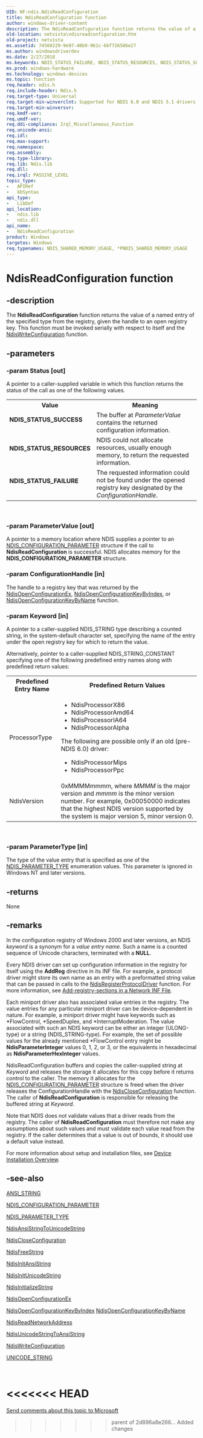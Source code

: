 ```yaml
---
UID: NF:ndis.NdisReadConfiguration
title: NdisReadConfiguration function
author: windows-driver-content
description: The NdisReadConfiguration function returns the value of a named entry of the specified type from the registry, given the handle to an open registry key.
old-location: netvista\ndisreadconfiguration.htm
old-project: netvista
ms.assetid: 74560229-9e97-40b9-961c-6bf726586e27
ms.author: windowsdriverdev
ms.date: 2/27/2018
ms.keywords: NDIS_STATUS_FAILURE, NDIS_STATUS_RESOURCES, NDIS_STATUS_SUCCESS, NdisReadConfiguration, NdisReadConfiguration function [Network Drivers Starting with Windows Vista], ndis/NdisReadConfiguration, ndis_configuration_ref_fb5d2879-b30e-470b-aa07-f5f5286973bf.xml, netvista.ndisreadconfiguration
ms.prod: windows-hardware
ms.technology: windows-devices
ms.topic: function
req.header: ndis.h
req.include-header: Ndis.h
req.target-type: Universal
req.target-min-winverclnt: Supported for NDIS 6.0 and NDIS 5.1 drivers (see    NdisReadConfiguration (NDIS   5.1)) in Windows Vista. Supported for NDIS 5.1 drivers (see    NdisReadConfiguration (NDIS   5.1)) in Windows XP.
req.target-min-winversvr: 
req.kmdf-ver: 
req.umdf-ver: 
req.ddi-compliance: Irql_Miscellaneous_Function
req.unicode-ansi: 
req.idl: 
req.max-support: 
req.namespace: 
req.assembly: 
req.type-library: 
req.lib: Ndis.lib
req.dll: 
req.irql: PASSIVE_LEVEL
topic_type:
-	APIRef
-	kbSyntax
api_type:
-	LibDef
api_location:
-	ndis.lib
-	ndis.dll
api_name:
-	NdisReadConfiguration
product: Windows
targetos: Windows
req.typenames: NDIS_SHARED_MEMORY_USAGE, *PNDIS_SHARED_MEMORY_USAGE
---
```


# NdisReadConfiguration function


## -description


The 
  <b>NdisReadConfiguration</b> function returns
  the value of a named entry of the specified type from the registry, given the handle to an open registry
  key. This function must be invoked serially with respect to itself and the <a href="https://msdn.microsoft.com/library/windows/hardware/ff564659">NdisWriteConfiguration</a> function.


## -parameters




### -param Status [out]

A pointer to a caller-supplied variable in which this function returns the status of the call as
     one of the following values.

<table>
<tr>
<th>Value</th>
<th>Meaning</th>
</tr>
<tr>
<td width="40%"><a id="NDIS_STATUS_SUCCESS"></a><a id="ndis_status_success"></a><dl>
<dt><b>NDIS_STATUS_SUCCESS</b></dt>
</dl>
</td>
<td width="60%">
The buffer at 
       <i>ParameterValue</i> contains the returned configuration information.

</td>
</tr>
<tr>
<td width="40%"><a id="NDIS_STATUS_RESOURCES"></a><a id="ndis_status_resources"></a><dl>
<dt><b>NDIS_STATUS_RESOURCES</b></dt>
</dl>
</td>
<td width="60%">
NDIS could not allocate resources, usually enough memory, to return the requested
       information.

</td>
</tr>
<tr>
<td width="40%"><a id="NDIS_STATUS_FAILURE"></a><a id="ndis_status_failure"></a><dl>
<dt><b>NDIS_STATUS_FAILURE</b></dt>
</dl>
</td>
<td width="60%">
The requested information could not be found under the opened registry key designated by the 
       <i>ConfigurationHandle</i>.

</td>
</tr>
</table>
 


### -param ParameterValue [out]

A pointer to a memory location where NDIS supplies a pointer to an 
     <a href="https://msdn.microsoft.com/80250799-4263-43c0-85d5-f1c1c1fb0bae">
     NDIS_CONFIGURATION_PARAMETER</a> structure if the call to 
     <b>NdisReadConfiguration</b> is
     successful. NDIS allocates memory for the 
     <b>
     NDIS_CONFIGURATION_PARAMETER</b> structure.


### -param ConfigurationHandle [in]

The handle to a registry key that was returned by the 
     <a href="https://msdn.microsoft.com/library/windows/hardware/hh975122">NdisOpenConfigurationEx</a>, 
     <a href="https://msdn.microsoft.com/e405853a-cf25-4214-82a9-bc3d76334413">
     NdisOpenConfigurationKeyByIndex</a>, or 
     <a href="https://msdn.microsoft.com/9ce7f40f-28f1-4303-9f7a-24ff1213bab1">
     NdisOpenConfigurationKeyByName</a> function.


### -param Keyword [in]

A pointer to a caller-supplied NDIS_STRING type describing a counted string, in the system-default
     character set, specifying the name of the entry under the open registry key for which to return the
     value. 
     

Alternatively, pointer to a caller-supplied NDIS_STRING_CONSTANT specifying one of the following
     predefined entry names along with predefined return values:

<table>
<tr>
<th>Predefined Entry Name</th>
<th>Predefined Return Values</th>
</tr>
<tr>
<td>
ProcessorType

</td>
<td>

<ul>
<li>NdisProcessorX86</li>
<li>NdisProcessorAmd64</li>
<li>NdisProcessorIA64</li>
<li>NdisProcessorAlpha</li>
</ul> The following are possible only if an old (pre-NDIS 6.0) driver: 
        <ul>
<li>NdisProcessorMips</li>
<li>NdisProcessorPpc</li>
</ul>


</td>
</tr>
<tr>
<td>
NdisVersion

</td>
<td>
0xMMMMmmmm, where 
        <i>MMMM</i> is the major version and 
        <i>mmmm</i> is the minor version number. For example, 0x00050000 indicates that the highest NDIS
        version supported by the system is major version 5, minor version 0.

</td>
</tr>
</table>
 


### -param ParameterType [in]

The type of the value entry that is specified as one of the 
     <a href="https://msdn.microsoft.com/library/windows/hardware/ff566740">NDIS_PARAMETER_TYPE</a> enumeration values.
     This parameter is ignored in Windows NT and later versions.


## -returns



None




## -remarks



In the configuration registry of Windows 2000 and later versions, an NDIS 
    <i>keyword</i> is a synonym for a 
    <i>value entry name</i>. Such a name is a counted sequence of Unicode characters, terminated with a
    <b>NULL</b>.

Every NDIS driver can set up configuration information in the registry for itself using the 
    <b>AddReg</b> directive in its INF file. For example, a protocol driver might store its
    own name as an entry with a preformatted string value that can be passed in calls to the 
    <a href="https://msdn.microsoft.com/b48571eb-13a2-4541-80ac-c8d31f378d37">
    NdisRegisterProtocolDriver</a> function. For more information, see 
    <a href="https://docs.microsoft.com/en-us/windows-hardware/drivers/network/add-registry-sections-in-a-network-inf-file">Add-registry-sections in
    a Network INF File</a>.

Each miniport driver also has associated value entries in the registry. The value entries for any
    particular miniport driver can be device-dependent in nature. For example, a miniport driver might have
    keywords such as *FlowControl, *SpeedDuplex, and *InterruptModeration. The value associated with such an
    NDIS keyword can be either an integer (ULONG-type) or a string (NDIS_STRING-type). For example, the set
    of possible values for the already mentioned *FlowControl entry might be <b>NdisParameterInteger</b> values 0,
    1, 2, or 3, or the equivalents in hexadecimal as <b>NdisParameterHexInteger</b> values.

NdisReadConfiguration buffers and copies the caller-supplied string at 
    <i>Keyword</i> and releases the storage it allocates for this copy before it returns control to the
    caller. The memory it allocates for the 
    <a href="https://msdn.microsoft.com/80250799-4263-43c0-85d5-f1c1c1fb0bae">
    NDIS_CONFIGURATION_PARAMETER</a> structure is freed when the driver releases the ConfigurationHandle
    with the 
    <a href="https://msdn.microsoft.com/library/windows/hardware/ff561642">NdisCloseConfiguration</a> function.
    The caller of 
    <b>NdisReadConfiguration</b> is responsible
    for releasing the buffered string at 
    <i>Keyword</i>.

Note that NDIS does not validate values that a driver reads from the registry. The caller of 
    <b>NdisReadConfiguration</b> must therefore
    not make any assumptions about such values and must validate each value read from the registry. If the
    caller determines that a value is out of bounds, it should use a default value instead.

For more information about setup and installation files, see 
    <a href="https://docs.microsoft.com/en-us/windows-hardware/drivers/install/overview-of-device-and-driver-installation">Device Installation
    Overview</a>.




## -see-also




<a href="https://msdn.microsoft.com/library/windows/hardware/ff540605">ANSI_STRING</a>



<a href="https://msdn.microsoft.com/library/windows/hardware/ff564868">NDIS_CONFIGURATION_PARAMETER</a>



<a href="https://msdn.microsoft.com/library/windows/hardware/ff566740">NDIS_PARAMETER_TYPE</a>



<a href="https://msdn.microsoft.com/8efdcf9f-df8c-4b3b-8b21-11a10a885322">
   NdisAnsiStringToUnicodeString</a>



<a href="https://msdn.microsoft.com/library/windows/hardware/ff561642">NdisCloseConfiguration</a>



<a href="https://msdn.microsoft.com/library/windows/hardware/ff562604">NdisFreeString</a>



<a href="https://msdn.microsoft.com/library/windows/hardware/ff562730">NdisInitAnsiString</a>



<a href="https://msdn.microsoft.com/library/windows/hardware/ff562745">NdisInitUnicodeString</a>



<a href="https://msdn.microsoft.com/library/windows/hardware/ff562741">NdisInitializeString</a>



<a href="https://msdn.microsoft.com/library/windows/hardware/hh975122">NdisOpenConfigurationEx</a>



<a href="https://msdn.microsoft.com/e405853a-cf25-4214-82a9-bc3d76334413">
   NdisOpenConfigurationKeyByIndex</a>



<a href="https://msdn.microsoft.com/9ce7f40f-28f1-4303-9f7a-24ff1213bab1">
   NdisOpenConfigurationKeyByName</a>



<a href="https://msdn.microsoft.com/library/windows/hardware/ff564512">NdisReadNetworkAddress</a>



<a href="https://msdn.microsoft.com/37ac55b8-093e-4bf4-9c66-05ab5fc7ebc9">
   NdisUnicodeStringToAnsiString</a>



<a href="https://msdn.microsoft.com/library/windows/hardware/ff564659">NdisWriteConfiguration</a>



<a href="https://msdn.microsoft.com/library/windows/hardware/ff564879">UNICODE_STRING</a>
 

 

<<<<<<< HEAD
=======
<a href="mailto:wsddocfb@microsoft.com?subject=Documentation%20feedback [netvista\netvista]:%20NdisReadConfiguration function%20 RELEASE:%20(2/27/2018)&amp;body=%0A%0APRIVACY STATEMENT%0A%0AWe use your feedback to improve the documentation. We don't use your email address for any other purpose, and we'll remove your email address from our system after the issue that you're reporting is fixed. While we're working to fix this issue, we might send you an email message to ask for more info. Later, we might also send you an email message to let you know that we've addressed your feedback.%0A%0AFor more info about Microsoft's privacy policy, see http://privacy.microsoft.com/en-us/default.aspx." title="Send comments about this topic to Microsoft">Send comments about this topic to Microsoft</a>

>>>>>>> parent of 2d896a8e266... Added changes
